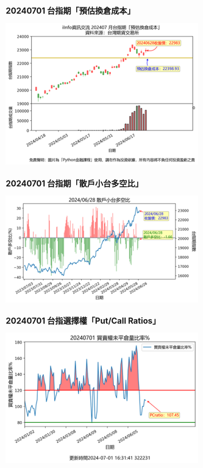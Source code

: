 ## 20240701 台指期「預估換倉成本」
![](txfcost.png)

## 20240701 台指期「散戶小台多空比」
![](bbiri.png)

## 20240701 台指選擇權「Put/Call Ratios」
![](pcratio.png)

